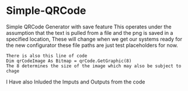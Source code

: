 # Simple-QRCode
Simple QRCode Generator with save feature 
This operates under the assumption that the text is pulled from a file and the png is saved in a specified location, These will change when we get our systems ready for the new configurator these file paths are just test placeholders for now. 

	There is also this line of code 
	Dim qrCodeImage As Bitmap = qrCode.GetGraphic(8) 
	The 8 determines the size of the image which may also be subject to chage 
 
 I Have also Inluded the Imputs and Outputs from the code 
